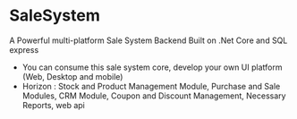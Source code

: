 # SaleSystem
A Powerful multi-platform Sale System Backend Built on .Net Core and SQL express
* You can consume this sale system core, develop your own UI platform (Web, Desktop and mobile)
* Horizon : Stock and Product Management Module, Purchase and Sale Modules, CRM Module, Coupon and Discount Management, Necessary Reports, web api 
